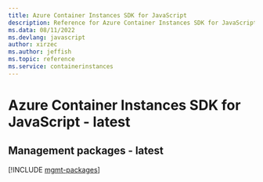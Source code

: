 ```yaml
---
title: Azure Container Instances SDK for JavaScript
description: Reference for Azure Container Instances SDK for JavaScript
ms.data: 08/11/2022
ms.devlang: javascript
author: xirzec
ms.author: jeffish
ms.topic: reference
ms.service: containerinstances
---
```

# Azure Container Instances SDK for JavaScript - latest

## Management packages - latest
[!INCLUDE [mgmt-packages](container-instances-mgmt-index.md)]